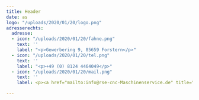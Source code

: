 ```yaml
---
title: Header
date: as
logo: "/uploads/2020/01/20/logo.png"
adresserechts:
  adresse:
  - icon: "/uploads/2020/01/20/fahne.png"
    text: ''
    label: "<p>Gewerbering 9, 85659 Forstern</p>"
  - icon: "/uploads/2020/01/20/tel.png"
    text: ''
    label: "<p>+49 (0) 8124 4464049</p>"
  - icon: "/uploads/2020/01/20/mail.png"
    text: ''
    label: <p><a href="mailto:info@rse-cnc-Maschinenservice.de" title="">info@rse-cnc-Maschinenservice.de</a></p>

---
```

